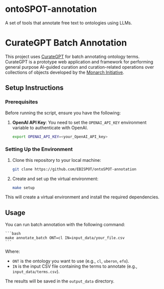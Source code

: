 # ontoSPOT-annotation
A set of tools that annotate free text to ontologies using LLMs.

# CurateGPT Batch Annotation

This project uses [CurateGPT](https://github.com/monarch-initiative/curategpt) for batch annotating ontology terms. CurateGPT is a prototype web application and framework for performing general purpose AI-guided curation and curation-related operations over collections of objects developed by the [Monarch Initiative](https://monarchinitiative.org/). 

## Setup Instructions

### Prerequisites

Before running the script, ensure you have the following:

1. **OpenAI API Key**: You need to set the `OPENAI_API_KEY` environment variable to authenticate with OpenAI.
   
   ```bash
   export OPENAI_API_KEY=<your_OpenAI_API_key>
   ```

### Setting Up the Environment

1. Clone this repository to your local machine:

	```bash
	git clone https://github.com/EBISPOT/ontoSPOT-annotation
	```

2. Create and set up the virtual environment:

	```bash
	make setup
	```
This will create a virtual environment and install the required dependencies.

## Usage

You can run batch annotation with the following command:

	```bash
	make annotate_batch ONT=cl IN=input_data/your_file.csv
	```
Where:

- `ONT` is the ontology you want to use (e.g., `cl`, `uberon`, `efo`).
- `IN` is the input CSV file containing the terms to annotate (e.g., `input_data/terms.csv`).

The results will be saved in the `output_data` directory.

